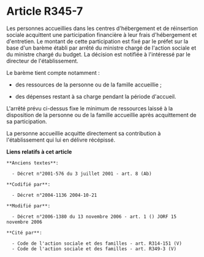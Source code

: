 # Article R345-7

Les personnes accueillies dans les centres d'hébergement et de réinsertion sociale acquittent une participation financière à
leur frais d'hébergement et d'entretien. Le montant de cette participation est fixé par le préfet sur la base d'un barème
établi par arrêté du ministre chargé de l'action sociale et du ministre chargé du budget. La décision est notifiée à
l'intéressé par le directeur de l'établissement.

Le barème tient compte notamment :

- des ressources de la personne ou de la famille accueillie ;

- des dépenses restant à sa charge pendant la période d'accueil.

L'arrêté prévu ci-dessus fixe le minimum de ressources laissé à la disposition de la personne ou de la famille accueillie
après acquittement de sa participation.

La personne accueillie acquitte directement sa contribution à l'établissement qui lui en délivre récépissé.

**Liens relatifs à cet article**

	**Anciens textes**:

	  - Décret n°2001-576 du 3 juillet 2001 - art. 8 (Ab)

	**Codifié par**:

	  - Décret n°2004-1136 2004-10-21

	**Modifié par**:

	  - Décret n°2006-1380 du 13 novembre 2006 - art. 1 () JORF 15 novembre 2006

	**Cité par**:

	  - Code de l'action sociale et des familles - art. R314-151 (V)
	  - Code de l'action sociale et des familles - art. R349-3 (V)
